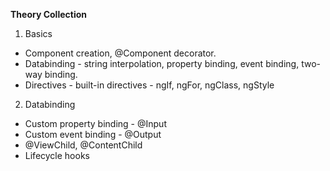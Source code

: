 **Theory Collection**
1. Basics
  - Component creation, @Component decorator.
  - Databinding - string interpolation, property binding, event binding, two-way binding.
  - Directives - built-in directives - ngIf, ngFor, ngClass, ngStyle
2. Databinding
  - Custom property binding - @Input
  - Custom event binding - @Output
  - @ViewChild, @ContentChild
  - Lifecycle hooks
